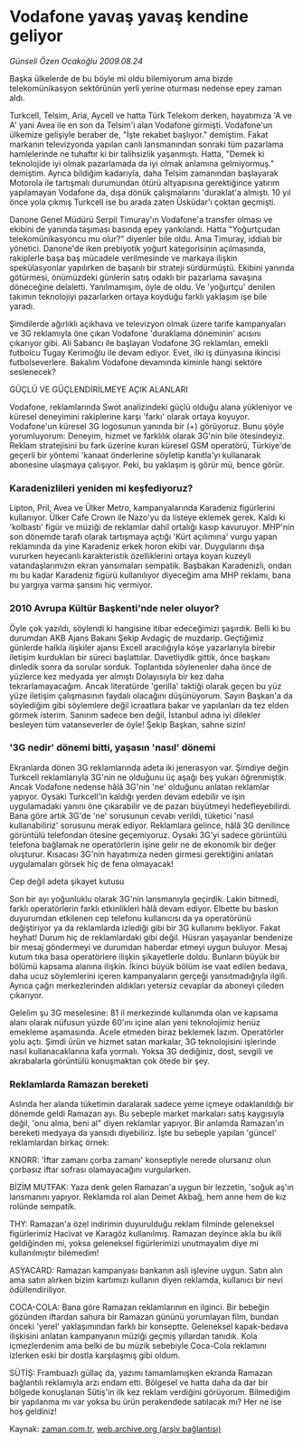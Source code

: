# Vodafone yavaş yavaş kendine geliyor

*Günseli Özen Ocakoğlu 2009.08.24*

<tr><td class="metin" colspan="2" style="padding-top: 20px; padding-left: 5px; padding-right: 10px;">Başka ülkelerde de bu böyle mi oldu bilemiyorum ama bizde telekomünikasyon sektörünün yerli yerine oturması nedense epey zaman aldı.</td></tr><tr><td class="metin" colspan="2" style="padding-top: 20px; padding-left: 5px; padding-right: 10px;"><p>Turkcell, Telsim, Aria, Aycell ve hatta Türk Telekom derken, hayatımıza 'A ve A' yani Avea ile en son da Telsim'i alan Vodafone girmişti. Vodafone'un ülkemize gelişiyle beraber de, "İşte rekabet başlıyor." demiştim. Fakat markanın televizyonda yapılan canlı lansmanından sonraki tüm pazarlama hamlelerinde ne tuhaftır ki bir talihsizlik yaşanmıştı. Hatta, "Demek ki teknolojide iyi olmak pazarlamada da iyi olmak anlamına gelmiyormuş." demiştim. Ayrıca bildiğim kadarıyla, daha Telsim zamanından başlayarak Motorola ile tartışmalı durumundan ötürü altyapısına gerektiğince yatırım yapılamayan Vodafone da, dışa dönük çalışmalarını 'duraklat'a almıştı. 10 yıl önce yola çıkmış Turkcell ise bu arada zaten Üsküdar'ı çoktan geçmişti.
<p>Danone Genel Müdürü Serpil Timuray'ın Vodafone'a transfer olması ve ekibini de yanında taşıması basında epey yankılandı. Hatta "Yoğurtçudan telekomünikasyoncu mu olur?" diyenler bile oldu. Ama Timuray, iddialı bir yönetici. Danone'de iken prebiyotik yoğurt kategorisinin açılmasında, rakiplerle başa baş mücadele verilmesinde ve markaya ilişkin spekülasyonlar yapılırken de başarılı bir strateji sürdürmüştü. Ekibini yanında götürmesi, önümüzdeki günlerin satış odaklı bir pazarlama savaşına döneceğine delaletti. Yanılmamışım, öyle de oldu. Ve 'yoğurtçu' denilen takımın teknolojiyi pazarlarken ortaya koyduğu farklı yaklaşım işe bile yaradı.
<p>Şimdilerde ağırlıklı açıkhava ve televizyon olmak üzere tarife kampanyaları ve 3G reklamıyla öne çıkan Vodafone 'duraklama döneminin' acısını çıkarıyor gibi. Ali Sabancı ile başlayan Vodafone 3G reklamları, emekli futbolcu Tugay Kerimoğlu ile devam ediyor. Evet, ilki iş dünyasına ikincisi futbolseverlere. Bakalım Vodafone devamında kiminle hangi sektöre seslenecek? 
<p>GÜÇLÜ VE GÜÇLENDİRİLMEYE AÇIK ALANLARI
<p>Vodafone, reklamlarında Swot analizindeki güçlü olduğu alana yükleniyor ve küresel deneyimini rakiplerine karşı 'farkı' olarak ortaya koyuyor. Vodafone'un küresel 3G logosunun yanında bir (+) görüyoruz. Bunu şöyle yorumluyorum: Deneyim, hizmet ve farklılık olarak 3G'nin bile ötesindeyiz. Reklam stratejisini bu fark üzerine kuran küresel GSM operatörü, Türkiye'de geçerli bir yöntemi 'kanaat önderlerine söyletip kanıtla'yı kullanarak abonesine ulaşmaya çalışıyor. Peki, bu yaklaşım iş görür mü, bence görür.
<p><h3>Karadenizlileri yeniden mi keşfediyoruz?</h3>
<p>Lipton, Pril, Avea ve Ülker Metro, kampanyalarında Karadeniz figürlerini kullanıyor. Ülker Cafe Crown ile Nazo'yu da listeye eklemek gerek. Kaldı ki 'kolbastı' figür ve müziği de reklamlar dahil ortalığı kasıp kavuruyor. MHP'nin son dönemde tarafı olarak tartışmaya açtığı 'Kürt açılımına' vurgu yapan reklamında da yine Karadeniz erkek horon ekibi var. Duygularını dışa vururken heyecanlı karakteristik özelliklerini ortaya koyan kuzeyli vatandaşlarımızın ekran yansımaları sempatik. Başbakan Karadenizli, ondan mı bu kadar Karadeniz figürü kullanılıyor diyeceğim ama MHP reklamı, bana bu yargıya varma şansını hiç vermiyor.
<p><h3>2010 Avrupa Kültür Başkenti'nde neler oluyor?</h3>
<p>Öyle çok yazıldı, söylendi ki hangisine itibar edeceğimizi şaşırdık. Belli ki bu durumdan AKB Ajans Bakanı Şekip Avdagiç de muzdarip. Geçtiğimiz günlerde halkla ilişkiler ajansı Excell aracılığıyla köşe yazarlarıyla birebir iletişim kurdukları bir süreci başlattılar. Davetliydik gittik, önce başkanı dinledik sonra da sorular sorduk. Toplantıda söylenenler daha önce de yüzlerce kez medyada yer almıştı Dolayısıyla bir kez daha tekrarlamayacağım. Ancak literatürde 'gerilla' taktiği olarak geçen bu yüz yüze iletişim çalışmasının faydalı olacağını düşünüyorum. Sayın Başkan'a da söylediğim gibi söylemlere değil icraatlara bakar ve yapılanları da tez elden görmek isterim. Sanırım sadece ben değil, İstanbul adına iyi dilekler besleyen tüm vatanseverler de öyle! Şekip Başkan, sahne sizin! 
<p><h3>'3G nedir' dönemi bitti, yaşasın 'nasıl' dönemi</h3>
<p>Ekranlarda dönen 3G reklamlarında adeta iki jenerasyon var. Şimdiye değin Turkcell reklamlarıyla 3G'nin ne olduğunu üç aşağı beş yukarı öğrenmiştik. Ancak Vodafone nedense hâlâ 3G'nin 'ne' olduğunu anlatan reklamlar yapıyor. Oysaki Turkcell'in kaldığı yerden devam edebilir ve işin uygulamadaki yanını öne çıkarabilir ve de pazarı büyütmeyi hedefleyebilirdi. Bana göre artık 3G'de 'ne' sorusunun cevabı verildi, tüketici 'nasıl kullanabiliriz' sorusunu merak ediyor. Reklamlara gelince, hâlâ 3G denilince görüntülü telefondan ötesine geçemiyoruz. Oysaki 3G'yi sadece görüntülü telefona bağlamak ne operatörlerin işine gelir ne de ekonomik bir değer oluşturur. Kısacası 3G'nin hayatımıza neden girmesi gerektiğini anlatan uygulamaları görsek hiç de fena olmayacak!
<p>Cep değil adeta şikayet kutusu
<p>Son bir ayı yoğunluklu olarak 3G'nin lansmanıyla geçirdik. Lakin bitmedi, farklı operatörlerin farklı etkinlikleri hâlâ devam ediyor. Elbette bu baskın duyurumdan etkilenen cep telefonu kullanıcısı da ya operatörünü değiştiriyor ya da reklamlarda izlediği gibi bir 3G kullanımı bekliyor. Fakat heyhat! Durum hiç de reklamlardaki gibi değil. Hüsran yaşayanlar bendenize bir mesaj göndermeyi ve durumdan haberdar etmeyi uygun buluyor. Mesaj kutum tıka basa operatörlere ilişkin şikayetlerle doldu. Bunların büyük bir bölümü kapsama alanına ilişkin. İkinci büyük bölüm ise vaat edilen bedava, daha ucuz söylemlerini içeren kampanyaların gerçeği yansıtmadığıyla ilgili. Ayrıca çağrı merkezlerinden aldıkları yetersiz cevaplar da aboneyi çileden çıkarıyor. 
<p>Gelelim şu 3G meselesine: 81 il merkezinde kullanımda olan ve kapsama alanı olarak nüfusun yüzde 60'ını içine alan yeni teknolojimiz henüz emekleme aşamasında. Acele etmeden biraz beklemek lazım. Operatörler yolu açtı. Şimdi ürün ve hizmet satan markalar, 3G teknolojisini işlerinde nasıl kullanacaklarına kafa yormalı. Yoksa 3G dediğiniz, dost, sevgili ve akrabalarla görüntülü konuşmaktan çok ötede bir şey.
<p><h3>Reklamlarda Ramazan bereketi </h3>
<p>Aslında her alanda tüketimin daralarak sadece yeme içmeye odaklanıldığı bir dönemde geldi Ramazan ayı. Bu sebeple market markaları satış kaygısıyla değil, 'onu alma, beni al" diyen reklamlar yapıyor. Bir anlamda Ramazan'ın bereketi medyaya da yansıdı diyebiliriz. İşte bu sebeple yapılan 'güncel' reklamlardan birkaç örnek:
<p>KNORR: 'İftar zamanı çorba zamanı' konseptiyle nerede olursanız olun çorbasız iftar sofrası olamayacağını vurgularken.
<p>BİZİM MUTFAK: Yaza denk gelen Ramazan'a uygun bir lezzetin, 'soğuk aş'ın lansmanını yapıyor. Reklamda rol alan Demet Akbağ, hem anne hem de kız rolünde sempatik.
<p>THY: Ramazan'a özel indirimin duyurulduğu reklam filminde geleneksel figürlerimiz Hacivat ve Karagöz kullanılmış. Ramazan deyince akla bu ikili geldiğinden mi, yoksa geleneksel figürlerimizi unutmayalım diye mi kullanılmıştır bilemedim!
<p>ASYACARD: Ramazan kampanyası bankanın asli işlevine uygun. Satın alın ama satın alırken bizim kartımızı kullanın diyen reklamda, kullanıcı bir nevi ödüllendiriliyor.
<p>COCA-COLA: Bana göre Ramazan reklamlarının en ilginci. Bir bebeğin gözünden iftardan sahura bir Ramazan gününü yorumlayan film, bundan önceki 'yerel' yaklaşımından farklı bir konseptte. Geleneksel kapak-bedava ilişkisini anlatan kampanyanın müziği geçmiş yıllardan tanıdık. Kola içmezlerdenim ama belki de bu müzik sebebiyle Coca-Cola reklamını izlerken eski bir dostla karşılaşmış gibi oldum.
<p>SÜTİŞ: Frambuazlı güllaç da, yazımı tamamlamışken ekranda Ramazan bağlantılı reklamıyla arzı endam etti. Bölgesel ve hatta daha da dar bir bölgede konuşlanan Sütiş'in ilk kez reklam verdiğini görüyorum. Bilmediğim bir yapılanma mı var yoksa bu ürün perakendede satılacak mı? Her ne ise hoş geldiniz!<br/></p></p></p></p></p></p></p></p></p></p></p></p></p></p></p></p></p></p></p></p></p></p></td></tr>

Kaynak: [zaman.com.tr](http://zaman.com.tr/yazar.do?yazino=884117), [web.archive.org (arşiv bağlantısı)](http://web.archive.org/web/20090827131848/http://www.zaman.com.tr:80/yazar.do?yazino=884117)
